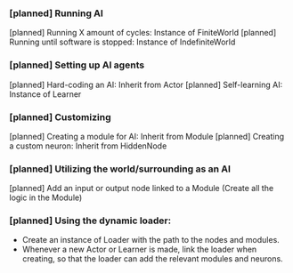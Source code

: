 ### [planned] Running AI
[planned] Running X amount of cycles: Instance of FiniteWorld
[planned] Running until software is stopped: Instance of IndefiniteWorld

### [planned] Setting up AI agents
[planned] Hard-coding an AI: Inherit from Actor
[planned] Self-learning AI: Instance of Learner

### [planned] Customizing
[planned] Creating a module for AI: Inherit from Module
[planned] Creating a custom neuron: Inherit from HiddenNode

### [planned] Utilizing the world/surrounding as an AI
[planned] Add an input or output node linked to a Module (Create all the logic in the Module)


### [planned] Using the dynamic loader:
- Create an instance of Loader with the path to the nodes and modules. 
- Whenever a new Actor or Learner is made, link the loader when creating, so that the loader can add the relevant modules and neurons. 
